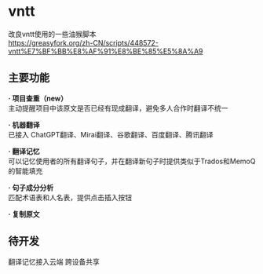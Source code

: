 # vntt  
改良vntt使用的一些油猴脚本  
https://greasyfork.org/zh-CN/scripts/448572-vntt%E7%BF%BB%E8%AF%91%E8%BE%85%E5%8A%A9  
  
## 主要功能  
**· 项目查重（new）**  
主动提醒项目中该原文是否已经有现成翻译，避免多人合作时翻译不统一

**· 机器翻译**  
已接入 ChatGPT翻译、Mirai翻译、谷歌翻译、百度翻译、腾讯翻译  
  
**· 翻译记忆**  
可以记忆使用者的所有翻译句子，并在翻译新句子时提供类似于Trados和MemoQ的智能填充  
  
**· 句子成分分析**  
匹配术语表和人名表，提供点击插入按钮  
  
**· 复制原文**  
  
  
## 待开发  
翻译记忆接入云端 跨设备共享  
